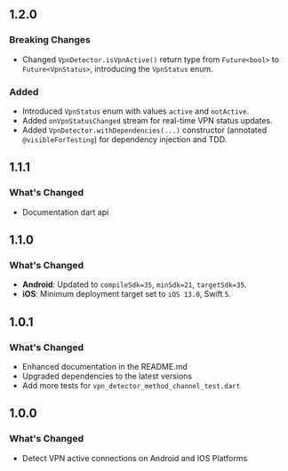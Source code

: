## 1.2.0

### Breaking Changes
- Changed `VpnDetector.isVpnActive()` return type from `Future<bool>` to `Future<VpnStatus>`, introducing the `VpnStatus` enum.

### Added
- Introduced `VpnStatus` enum with values `active` and `notActive`.
- Added `onVpnStatusChanged` stream for real-time VPN status updates.
- Added `VpnDetector.withDependencies(...)` constructor (annotated `@visibleForTesting`) for dependency injection and TDD.

## 1.1.1

### What's Changed

- Documentation dart api

## 1.1.0

### What's Changed

- **Android**: Updated to `compileSdk=35`, `minSdk=21`, `targetSdk=35`.
- **iOS**: Minimum deployment target set to `iOS 13.0`, Swift `5`.

## 1.0.1

### What's Changed

- Enhanced documentation in the README.md
- Upgraded dependencies to the latest versions
- Add more tests for `vpn_detector_method_channel_test.dart`

## 1.0.0

### What's Changed

- Detect VPN active connections on Android and IOS Platforms

